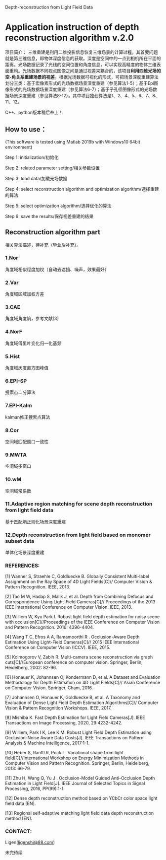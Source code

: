 Depth-reconstruction from Light Field Data

# Application instruction of depth reconstruction algorithm v.2.0

项目简介：
三维重建是利用二维投影信息恢复三维场景的计算过程。其首要问题就是第三维信息，即物体深度信息的获取。深度是空间中的一点到相机所在平面的距离。光场数据记录了光线的空间位置和角度信息，可以实现高精度的物体三维表面重构。光场数据不同视点图像之间是通过视差来耦合的，该项目**利用四维光场的空-角关系重建场景的视差**。根据光场数据可视化的形式，可把场景深度重建算法划分三类：基于宏像素形式的光场数据场景深度重建（参见算法1-5）；基于Epi图像形式的光场数据场景深度重建（参见算法6-7）；基于子孔径图像形式的光场数据场景深度重建（参见算法8-12）。其中项目独创算法是1、2、4、5、6、7、8、11、12。

C++、python版本稍后奉上！

## How to use：
(This software is tested using Matlab 2019b with Windows10 64bit environment)

Step 1: initialization/初始化

Step 2: related parameter setting/相关参数设置

Step 3: load data/加载光场数据

Step 4: select reconstruction algorithm and optimization algorithm/选择重建的算法

Step 5: select optimization algorithm/选择优化的算法

Step 6: save the results/保存视差重建的结果

## Reconstruction algorithm part

相关算法描述，待补充（毕业后补充）。

### 1.Nor
角度域相似程度加权（自动去遮挡、噪声，效果最好）

### 2.Var
角度域区域加权方差

### 3.CAE
角度域角度熵，参考文献[3]

### 4.NorF
角度域傅里叶变化归一化基频

### 5.Hist
角度域灰度直方图峰值

### 6.EPI-SP
搜索点二分算法

### 7.EPI-Kalm
kalman修正搜索点算法

### 8.Cor
空间域匹配窗口一致性

### 9.MWTA
空间域多窗口

### 10.wM
空间域常系数

### 11.Adaptive region matching for scene depth reconstruction from light field data
基于匹配熵正则化场景深度重建

### 12.Depth reconstruction from light field based on monomer subset data
单体化场景深度重建


### REFERENCES:

[1]	Wanner S, Straehle C, Goldluecke B. Globally Consistent Multi-label Assignment on the Ray Space of 4D Light Fields[C]// Computer Vision & Pattern Recognition. IEEE, 2013. 

[2]	Tao M W, Hadap S, Malik J, et al. Depth from Combining Defocus and Correspondence Using Light-Field Cameras[C]// Proceedings of the 2013 IEEE International Conference on Computer Vision. IEEE, 2013.

[3]	Williem W, Kyu Park I. Robust light field depth estimation for noisy scene with occlusion[C]//Proceedings of the IEEE Conference on Computer Vision and Pattern Recognition. 2016: 4396-4404.

[4]	Wang T C, Efros A A, Ramamoorthi R . Occlusion-Aware Depth Estimation Using Light-Field Cameras[C]// 2015 IEEE International Conference on Computer Vision (ICCV). IEEE, 2015.

[5]	Kolmogorov V, Zabih R. Multi-camera scene reconstruction via graph cuts[C]//European conference on computer vision. Springer, Berlin, Heidelberg, 2002: 82-96.

[6]	Honauer K, Johannsen O, Kondermann D, et al. A Dataset and Evaluation Methodology for Depth Estimation on 4D Light Fields[C]// Asian Conference on Computer Vision. Springer, Cham, 2016.

[7]	Johannsen O, Honauer K, Goldluecke B, et al. A Taxonomy and Evaluation of Dense Light Field Depth Estimation Algorithms[C]// Computer Vision & Pattern Recognition Workshops. IEEE, 2017.

[8]	Mishiba K. Fast Depth Estimation for Light Field Cameras[J]. IEEE Transactions on Image Processing, 2020, 29:4232-4242.

[9]	Williem, Park I K, Lee K M. Robust Light Field Depth Estimation using Occlusion-Noise Aware Data Costs[J]. IEEE Transactions on Pattern Analysis & Machine Intelligence, 2017:1-1.

[10]	Heber S, Ranftl R, Pock T. Variational shape from light field[C]//International Workshop on Energy Minimization Methods in Computer Vision and Pattern Recognition. Springer, Berlin, Heidelberg, 2013: 66-79.

[11]	Zhu H, Wang Q, Yu J . Occlusion-Model Guided Anti-Occlusion Depth Estimation in Light Field[J]. IEEE Journal of Selected Topics in Signal Processing, 2016, PP(99):1-1.

[12] Dense depth reconstruction method based on YCbCr color space light field data [EN].

[13] Regional self-adaptive matching light field data depth reconstruction method [EN].


### CONTACT:

Ligen(ligenshi@88.com)

未完待续
